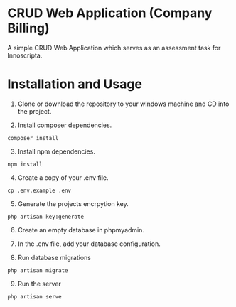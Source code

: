 # CRUD Web Application (Company Billing)
A simple CRUD Web Application which serves as an assessment task for Innoscripta.

# Installation and Usage

1. Clone or download the repository to your windows machine and CD into the project.

2. Install composer dependencies.
```
composer install
```

3. Install npm dependencies.
```
npm install
```

4. Create a copy of your .env file.
```
cp .env.example .env
```

5. Generate the projects encrpytion key.
```
php artisan key:generate
```

6. Create an empty database in phpmyadmin.

7. In the .env file, add your database configuration.

8. Run database migrations
```
php artisan migrate
```

9. Run the server
```
php artisan serve
```
